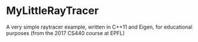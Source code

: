 # MyLittleRayTracer
A very simple raytracer example, written in C++11 and Eigen, for educational purposes (from the 2017 CS440 course at EPFL)
